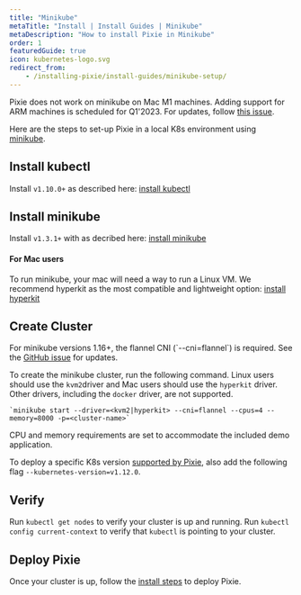 ```yaml
---
title: "Minikube"
metaTitle: "Install | Install Guides | Minikube"
metaDescription: "How to install Pixie in Minikube"
order: 1
featuredGuide: true
icon: kubernetes-logo.svg
redirect_from:
    - /installing-pixie/install-guides/minikube-setup/
---
```


<Alert variant="outlined" severity="warning">
  Pixie does not work on minikube on Mac M1 machines. Adding support for ARM machines is scheduled for Q1'2023. For updates, follow <a href="https://github.com/pixie-io/pixie/issues/147">this issue</a>.
</Alert>

Here are the steps to set-up Pixie in a local K8s environment using [minikube](https://kubernetes.io/docs/getting-started-guides/minikube/).

## Install kubectl

Install `v1.10.0+` as described here: [install kubectl](https://kubernetes.io/docs/tasks/tools/install-kubectl/)

## Install minikube

Install `v1.3.1+` with as decribed here: [install minikube](https://kubernetes.io/docs/tasks/tools/install-minikube/)

#### For Mac users

To run minikube, your mac will need a way to run a Linux VM. We recommend hyperkit as the most compatible and lightweight option: [install hyperkit](https://minikube.sigs.k8s.io/docs/drivers/hyperkit/)

## Create Cluster

<Alert variant="outlined" severity="warning">
  For minikube versions 1.16+, the flannel CNI (`--cni=flannel`) is required. See the <a href="https://github.com/pixie-io/pixie/issues/298">GitHub issue</a> for updates.
</Alert>

To create the minikube cluster, run the following command. Linux users should use the `kvm2`driver and Mac users should use the `hyperkit` driver. Other drivers, including the `docker` driver, are not supported.

```
`minikube start --driver=<kvm2|hyperkit> --cni=flannel --cpus=4 --memory=8000 -p=<cluster-name>`
```

CPU and memory requirements are set to accommodate the included demo application.

To deploy a specific K8s version [supported by Pixie](/installing-pixie/requirements), also add the following flag `--kubernetes-version=v1.12.0`.

## Verify

Run `kubectl get nodes` to verify your cluster is up and running. Run `kubectl config current-context` to verify that `kubectl` is pointing to your cluster.

## Deploy Pixie

Once your cluster is up, follow the [install steps](/installing-pixie/install-guides) to deploy Pixie.
